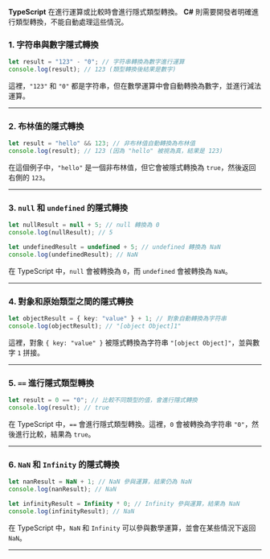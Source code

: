 **TypeScript** 在進行運算或比較時會進行隱式類型轉換。
**C#** 則需要開發者明確進行類型轉換，不能自動處理這些情況。

### 1. **字符串與數字隱式轉換**
```typescript
let result = "123" - "0"; // 字符串轉換為數字進行運算
console.log(result); // 123 (類型轉換後結果是數字)
```
這裡，`"123"` 和 `"0"` 都是字符串，但在數學運算中會自動轉換為數字，並進行減法運算。

---

### 2. **布林值的隱式轉換**
```typescript
let result = "hello" && 123; // 非布林值自動轉換為布林值
console.log(result); // 123 (因為 "hello" 被視為真，結果是 123)
```
在這個例子中，`"hello"` 是一個非布林值，但它會被隱式轉換為 `true`，然後返回右側的 `123`。

---

### 3. **`null` 和 `undefined` 的隱式轉換**
```typescript
let nullResult = null + 5; // null 轉換為 0
console.log(nullResult); // 5

let undefinedResult = undefined + 5; // undefined 轉換為 NaN
console.log(undefinedResult); // NaN
```
在 TypeScript 中，`null` 會被轉換為 `0`，而 `undefined` 會被轉換為 `NaN`。

---

### 4. **對象和原始類型之間的隱式轉換**
```typescript
let objectResult = { key: "value" } + 1; // 對象自動轉換為字符串
console.log(objectResult); // "[object Object]1"
```
這裡，對象 `{ key: "value" }` 被隱式轉換為字符串 `"[object Object]"`，並與數字 `1` 拼接。

---

### 5. **`==` 進行隱式類型轉換**
```typescript
let result = 0 == "0"; // 比較不同類型的值，會進行隱式轉換
console.log(result); // true
```
在 TypeScript 中，`==` 會進行隱式類型轉換。這裡，`0` 會被轉換為字符串 `"0"`，然後進行比較，結果為 `true`。

---

### 6. **`NaN` 和 `Infinity` 的隱式轉換**
```typescript
let nanResult = NaN + 1; // NaN 參與運算，結果仍為 NaN
console.log(nanResult); // NaN

let infinityResult = Infinity * 0; // Infinity 參與運算，結果為 NaN
console.log(infinityResult); // NaN
```
在 TypeScript 中，`NaN` 和 `Infinity` 可以參與數學運算，並會在某些情況下返回 `NaN`。

---

